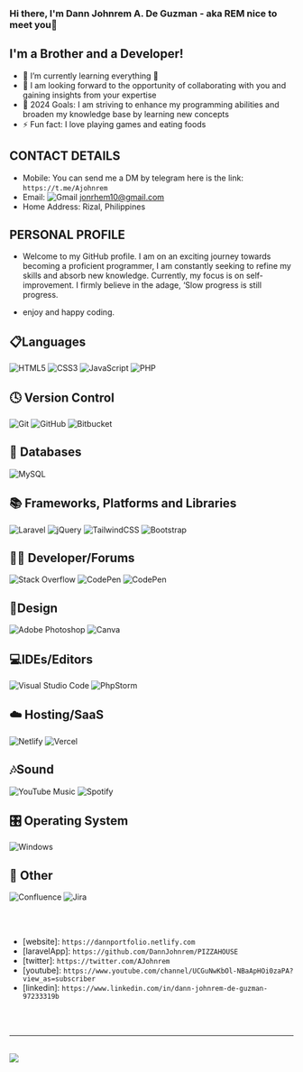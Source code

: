 ### Hi there, I'm Dann Johnrem A. De Guzman - aka REM nice to meet you👋
## I'm a Brother and a Developer!

- 🌱 I’m currently learning everything 🤣
- 👯 I am looking forward to the opportunity of collaborating with you and gaining insights from your expertise
- 🥅 2024 Goals: I am striving to enhance my programming abilities and broaden my knowledge base by learning new concepts
- ⚡ Fun fact: I love playing games and eating foods

## CONTACT DETAILS
 - Mobile: You can send me a DM by telegram here is the link: `https://t.me/Ajohnrem`
 - Email: ![Gmail](https://img.shields.io/badge/Gmail-D14836?style=for-the-badge&logo=gmail&logoColor=white) jonrhem10@gmail.com
 - Home Address: Rizal, Philippines

## PERSONAL PROFILE
 - Welcome to my GitHub profile. I am on an exciting journey towards becoming a proficient programmer, I am constantly seeking to refine my skills and absorb new knowledge. Currently, my focus is on self-improvement. I firmly believe in the adage, ‘Slow progress is still progress.

 - enjoy and happy coding.

## 📋Languages
 ![HTML5](https://img.shields.io/badge/html5-%23E34F26.svg?style=for-the-badge&logo=html5&logoColor=white)
 ![CSS3](https://img.shields.io/badge/CSS3-1572B6?style=for-the-badge&logo=css3&logoColor=white)
 ![JavaScript](https://img.shields.io/badge/JavaScript-323330?style=for-the-badge&logo=javascript&logoColor=F7DF1E)
 ![PHP](https://img.shields.io/badge/php-%23777BB4.svg?style=for-the-badge&logo=php&logoColor=white)
 
## 🕓 Version Control
 ![Git](https://img.shields.io/badge/git-%23F05033.svg?style=for-the-badge&logo=git&logoColor=white)
 ![GitHub](https://img.shields.io/badge/github-%23121011.svg?style=for-the-badge&logo=github&logoColor=white)
 ![Bitbucket](https://img.shields.io/badge/bitbucket-%230047B3.svg?style=for-the-badge&logo=bitbucket&logoColor=white)

## 💾 Databases
 ![MySQL](https://img.shields.io/badge/MySQL-00000F?style=for-the-badge&logo=mysql&logoColor=white)
 
## 📚 Frameworks, Platforms and Libraries
 ![Laravel](https://img.shields.io/badge/Laravel-FF2D20?style=for-the-badge&logo=laravel&logoColor=white)
 ![jQuery](https://img.shields.io/badge/jQuery-0769AD?style=for-the-badge&logo=jquery&logoColor=white)
 ![TailwindCSS](https://img.shields.io/badge/Tailwind_CSS-38B2AC?style=for-the-badge&logo=tailwind-css&logoColor=white)
 ![Bootstrap](https://img.shields.io/badge/Bootstrap-563D7C?style=for-the-badge&logo=bootstrap&logoColor=white)

## 🧑‍💻 Developer/Forums
 ![Stack Overflow](https://img.shields.io/badge/Stack_Overflow-FE7A16?style=for-the-badge&logo=stack-overflow&logoColor=white)
 ![CodePen](https://img.shields.io/badge/Codepen-000000?style=for-the-badge&logo=codepen&logoColor=white)
 ![CodePen](https://img.shields.io/badge/Codepen-000000?style=for-the-badge&logo=codepen&logoColor=white)

## 🎨Design
 ![Adobe Photoshop](https://img.shields.io/badge/adobe%20photoshop-%2331A8FF.svg?style=for-the-badge&logo=adobe%20photoshop&logoColor=white)
 ![Canva](https://img.shields.io/badge/Canva-%2300C4CC.svg?style=for-the-badge&logo=Canva&logoColor=white)

## 💻IDEs/Editors
 ![Visual Studio Code](https://img.shields.io/badge/Visual%20Studio%20Code-0078d7.svg?style=for-the-badge&logo=visual-studio-code&logoColor=white)
 ![PhpStorm](https://img.shields.io/badge/phpstorm-143?style=for-the-badge&logo=phpstorm&logoColor=black&color=black&labelColor=darkorchid)

## ☁️ Hosting/SaaS
 ![Netlify](	https://img.shields.io/badge/Netlify-00C7B7?style=for-the-badge&logo=netlify&logoColor=white)
 ![Vercel](https://img.shields.io/badge/vercel-%23000000.svg?style=for-the-badge&logo=vercel&logoColor=white)
 
## 🎶Sound
 ![YouTube Music](https://img.shields.io/badge/YouTube_Music-FF0000?style=for-the-badge&logo=youtube-music&logoColor=white)
 ![Spotify](https://img.shields.io/badge/Spotify-1ED760?style=for-the-badge&logo=spotify&logoColor=white)
 
## 🎛️ Operating System
 ![Windows](https://img.shields.io/badge/Windows-0078D6?style=for-the-badge&logo=windows&logoColor=white)

## 🥅 Other
 ![Confluence](https://img.shields.io/badge/confluence-%23172BF4.svg?style=for-the-badge&logo=confluence&logoColor=white)
 ![Jira](https://img.shields.io/badge/jira-%230A0FFF.svg?style=for-the-badge&logo=jira&logoColor=white)

<br>
<br>

 - [website]: `https://dannportfolio.netlify.com` <!-- this website I will change this to portfolio site this is just a reminder in case I forgotten -->
 - [laravelApp]: `https://github.com/DannJohnrem/PIZZAHOUSE`  <!-- I'll change this sooner -->
 - [twitter]: `https://twitter.com/AJohnrem` <!-- This is my twitter account profile -->
 - [youtube]: `https://www.youtube.com/channel/UCGuNwKbOl-NBaApHOi0zaPA?view_as=subscriber` <!-- This is my Youtube account profile -->
 - [linkedin]: `https://www.linkedin.com/in/dann-johnrem-de-guzman-97233319b` <!-- This is my LinkedIn account profile -->

<br>
<br>

----

<br>

<img src="https://i.ibb.co/0MZzJ2d/download.png" border="0">
